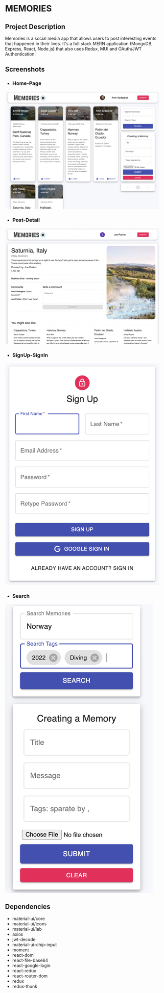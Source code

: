 # MEMORIES

## Project Description

Memories is a social media app that allows users to post interesting events that happened in their lives. It's a full stack MERN application (MongoDB, Express, React, Node.js) that also uses Redux, MUI and OAuth/JWT Authentication.



## Screenshots


- ### Home-Page

![Home-Page](https://github.com/hyperamir/Memories/blob/main/docs/Home-Page.png?raw=true)



- ### Post-Detail

![Post-Detail](https://github.com/hyperamir/Memories/blob/main/docs/Post-Detail.png?raw=true)



- ### SignUp-SignIn

![SignUp-SignIn](https://github.com/hyperamir/Memories/blob/main/docs/SIgn-Up.png?raw=true)



- ### Search

![Search](https://github.com/hyperamir/Memories/blob/main/docs/Search.png?raw=true)




## Dependencies

- material-ui/core
- material-ui/icons
- material-ui/lab
- axios
- jwt-decode
- material-ui-chip-input
- moment
- react-dom
- react-file-base64
- react-google-login
- react-redux
- react-router-dom
- redux
- redux-thunk
